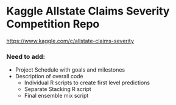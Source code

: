 # Kaggle Allstate Claims Severity Competition Repo

https://www.kaggle.com/c/allstate-claims-severity

### Need to add:
- Project Schedule with goals and milestones
- Description of overall code
	- Individual R scripts to create first level predictions
	- Separate Stacking R script
	- Final ensemble mix script







